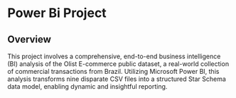 # Power Bi Project



## Overview 
This project involves a comprehensive, end-to-end business intelligence (BI) analysis of the Olist E-commerce public dataset, a real-world collection of commercial transactions from Brazil. Utilizing Microsoft Power BI, this analysis transforms nine disparate CSV files into a structured Star Schema data model, enabling dynamic and insightful reporting.



